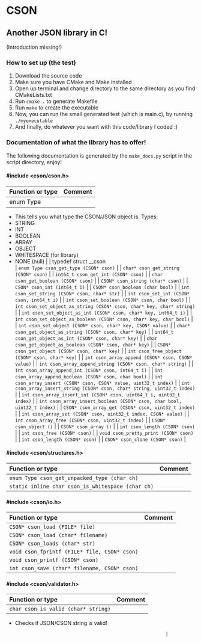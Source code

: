 # CSON
## Another JSON library in C!
(Introduction missing!)
### How to set up (the test)

1. Download the source code
2. Make sure you have CMake and Make installed
3. Open up terminal and change directory to the same directory as you find CMakeLists.txt
4. Run `cmake .` to generate Makefile
5. Run `make` to create the executable
6. Now, you can run the small generated test (which is main.c), by running `./myexecutable`
7. And finally, do whatever you want with this code/library I coded :)

### Documentation of what the library has to offer!
The following documentation is generated by the `make_docs.py` script in the script directory, enjoy!

#### #include <cson/cson.h>
| Function or type                                                                                     | Comment                                                                                              |
|:-----------------------------------------------------------------------------------------------------|:-----------------------------------------------------------------------------------------------------|
| enum                                                                                                 Type                                                                                                
 - This tells you what type the CSON/JSON object is.
Types:
- STRING
- INT
- BOOLEAN
- ARRAY
- OBJECT
- WHITESPACE (for library)
- NONE (null)
 |
| typedef                                                                                              struct __cson                                                                                       
| `enum Type cson_get_type (CSON* cson)`                                                               |
| `char* cson_get_string (CSON* cson)`                                                                 |
| `int64_t cson_get_int (CSON* cson)`                                                                  |
| `char cson_get_boolean (CSON* cson)`                                                                 |
| `CSON* cson_string (char* cson)`                                                                     |
| `CSON* cson_int (int64_t i)`                                                                         |
| `CSON* cson_boolean (char bool)`                                                                     |
| `int cson_set_string (CSON* cson, char* str)`                                                        |
| `int cson_set_int (CSON* cson, int64_t i)`                                                           |
| `int cson_set_boolean (CSON* cson, char bool)`                                                       |
| `int cson_set_object_as_string (CSON* cson, char* key, char* string)`                                |
| `int cson_set_object_as_int (CSON* cson, char* key, int64_t i)`                                      |
| `int cson_set_object_as_boolean (CSON* cson, char* key, char bool)`                                  |
| `int cson_set_object (CSON* cson, char* key, CSON* value)`                                           |
| `char* cson_get_object_as_string (CSON* cson, char* key)`                                            |
| `int64_t cson_get_object_as_int (CSON* cson, char* key)`                                             |
| `char cson_get_object_as_boolean (CSON* cson, char* key)`                                            |
| `CSON* cson_get_object (CSON* cson, char* key)`                                                      |
| `int cson_free_object (CSON* cson, char* key)`                                                       |
| `int cson_array_append (CSON* cson, CSON* value)`                                                    |
| `int cson_array_append_string (CSON* cson, char* string)`                                            |
| `int cson_array_append_int (CSON* cson, int64_t i)`                                                  |
| `int cson_array_append_boolean (CSON* cson, char bool)`                                              |
| `int cson_array_insert (CSON* cson, CSON* value, uint32_t index)`                                    |
| `int cson_array_insert_string (CSON* cson, char* string, uint32_t index)`                            |
| `int cson_array_insert_int (CSON* cson, uint64_t i, uint32_t index)`                                 |
| `int cson_array_insert_boolean (CSON* cson, char bool, uint32_t index)`                              |
| `CSON* cson_array_get (CSON* cson, uint32_t index)`                                                  |
| `int cson_array_set (CSON* cson, uint32_t index, CSON* value)`                                       |
| `int cson_array_free (CSON* cson, uint32_t index)`                                                   |
| `CSON* cson_object ()`                                                                               |
| `CSON* cson_array ()`                                                                                |
| `int cson_length (CSON* cson)`                                                                       |
| `int cson_free (CSON* cson)`                                                                         |
| `void cson_pretty_print (CSON* cson)`                                                                |
| `int cson_length (CSON* cson)`                                                                       |
| `CSON* cson_clone (CSON* cson)`                                                                      |
#### #include <cson/structures.h>
| Function or type                                                                                     | Comment                                                                                              |
|:-----------------------------------------------------------------------------------------------------|:-----------------------------------------------------------------------------------------------------|
| `enum Type cson_get_unpacked_type (char ch)`                                                         |
| `static inline char cson_is_whitespace (char ch)`                                                    |
#### #include <cson/io.h>
| Function or type                                                                                     | Comment                                                                                              |
|:-----------------------------------------------------------------------------------------------------|:-----------------------------------------------------------------------------------------------------|
| `CSON* cson_load (FILE* file)`                                                                       |
| `CSON* cson_load (char* filename)`                                                                   |
| `CSON* cson_loads (char* str)`                                                                       |
| `void cson_fprintf (FILE* file, CSON* cson)`                                                         |
| `void cson_printf (CSON* cson)`                                                                      |
| `int cson_save (char* filename, CSON* cson)`                                                         |
#### #include <cson/validator.h>
| Function or type                                                                                     | Comment                                                                                              |
|:-----------------------------------------------------------------------------------------------------|:-----------------------------------------------------------------------------------------------------|
| `char cson_is_valid (char* string)`                                                                  |
 - Checks if JSON/CSON string is valid!

                                                               |

